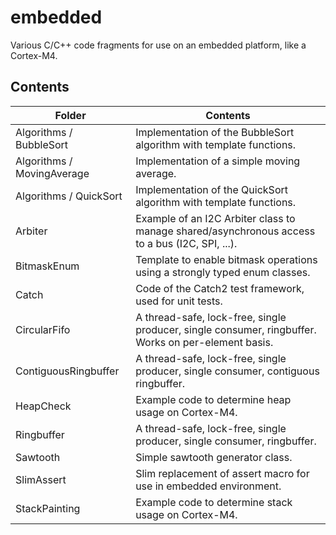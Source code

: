 # embedded
Various C/C++ code fragments for use on an embedded platform, like a Cortex-M4.

## Contents
| Folder | Contents |
| ------ | -------- |
| Algorithms / BubbleSort | Implementation of the BubbleSort algorithm with template functions. |
| Algorithms / MovingAverage | Implementation of a simple moving average. |
| Algorithms / QuickSort | Implementation of the QuickSort algorithm with template functions. |
| Arbiter | Example of an I2C Arbiter class to manage shared/asynchronous access to a bus (I2C, SPI, ...). |
| BitmaskEnum | Template to enable bitmask operations using a strongly typed enum classes. |
| Catch | Code of the Catch2 test framework, used for unit tests. |
| CircularFifo | A thread-safe, lock-free, single producer, single consumer, ringbuffer. Works on per-element basis.  |
| ContiguousRingbuffer | A thread-safe, lock-free, single producer, single consumer, contiguous ringbuffer. |
| HeapCheck | Example code to determine heap usage on Cortex-M4. |
| Ringbuffer | A thread-safe, lock-free, single producer, single consumer, ringbuffer. |
| Sawtooth | Simple sawtooth generator class. |
| SlimAssert | Slim replacement of assert macro for use in embedded environment. |
| StackPainting | Example code to determine stack usage on Cortex-M4. |
